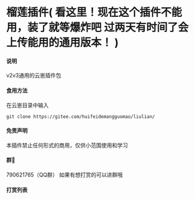 # 榴莲插件(  **看这里！现在这个插件不能用，装了就等爆炸吧 过两天有时间了会上传能用的通用版本！**  )

#### 说明
v2v3通用的云崽插件包

#### 食用方法
在云崽目录中输入
```
git clone https://gitee.com/huifeidemangguomao/liulian/
```
#### 免责声明

本插件禁止任何形式的商用，仅供小范围使用和学习

#### 群🌾

790621765（QQ群）
如果有想打赏的可以进群哦

#### 打赏列表